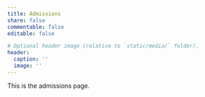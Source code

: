 ```yaml
---
title: Admissions
share: false
commentable: false
editable: false

# Optional header image (relative to `static/media/` folder).
header:
  caption: ''
  image: ''
---
```


This is the admissions page.